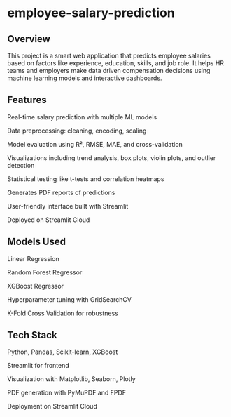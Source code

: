 # employee-salary-prediction

## Overview

This project is a smart web application that predicts employee salaries based on factors like experience, education, skills, and job role. It helps HR teams and employers make data driven compensation decisions using machine learning models and interactive dashboards.

## Features

Real-time salary prediction with multiple ML models

Data preprocessing: cleaning, encoding, scaling

Model evaluation using R², RMSE, MAE, and cross-validation

Visualizations including trend analysis, box plots, violin plots, and outlier detection

Statistical testing like t-tests and correlation heatmaps

Generates PDF reports of predictions

User-friendly interface built with Streamlit

Deployed on Streamlit Cloud

## Models Used

Linear Regression

Random Forest Regressor

XGBoost Regressor

Hyperparameter tuning with GridSearchCV

K-Fold Cross Validation for robustness


## Tech Stack

Python, Pandas, Scikit-learn, XGBoost

Streamlit for frontend

Visualization with Matplotlib, Seaborn, Plotly

PDF generation with PyMuPDF and FPDF

Deployment on Streamlit Cloud
